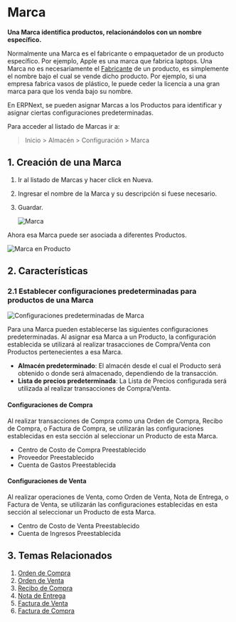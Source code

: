 <!-- add-breadcrumbs -->
# Marca

**Una Marca identifica productos, relacionándolos con un nombre específico.**

Normalmente una Marca es el fabricante o empaquetador de un producto específico. Por ejemplo, Apple es una marca que fabrica laptops. Una Marca no es necesariamente el [Fabricante](/docs/user/manual/en/stock/manufacturer) de un producto, es simplemente el nombre bajo el cual se vende dicho producto. Por ejemplo, si una empresa fabrica vasos de plástico, le puede ceder la licencia a una gran marca para que los venda bajo su nombre.

En ERPNext, se pueden asignar Marcas a los Productos para identificar y asignar ciertas configuraciones predeterminadas.

Para acceder al listado de Marcas ir a: 

> Inicio > Almacén > Configuración > Marca

## 1. Creación de una Marca
1. Ir al listado de Marcas y hacer click en Nueva.
1. Ingresar el nombre de la Marca y su descripción si fuese necesario.
1. Guardar.

    ![Marca](/docs/assets/img/selling/brand.png)

Ahora esa Marca puede ser asociada a diferentes Productos. 

![Marca en Producto](/docs/assets/img/selling/brand-in-item.png)

## 2. Características
### 2.1 Establecer configuraciones predeterminadas para productos de una Marca

![Configuraciones predeterminadas de Marca](/docs/assets/img/selling/brand-defaults.png)

Para una Marca pueden establecerse las siguientes configuraciones predeterminadas. Al asignar esa Marca a un Producto, la configuración establecida se utilizará al realizar trasacciones de Compra/Venta con Productos pertenecientes a esa Marca. 

* **Almacén predeterminado**: El almacén desde el cual el Producto será obtenido o donde será almacenado, dependiendo de la transacción. 
* **Lista de precios predeterminada**: La Lista de Precios configurada será utilizada al realizar transacciones de Compra/Venta. 

#### Configuraciones de Compra
Al realizar transacciones de Compra como una Orden de Compra, Recibo de Compra, o Factura de Compra, se utilizarán las configuraciones establecidas en esta sección al seleccionar un Producto de esta Marca. 

* Centro de Costo de Compra Preestablecido
* Proveedor Preestablecido
* Cuenta de Gastos Preestablecida 

#### Configuraciones de Venta
Al realizar operaciones de Venta, como Orden de Venta, Nota de Entrega, o Factura de Venta, se utilizarán las configuraciones establecidas en esta sección al seleccionar un Producto de esta Marca.

* Centro de Costo de Venta Preestablecido
* Cuenta de Ingresos Preestablecida

## 3. Temas Relacionados
1. [Orden de Compra](/docs/user/manual/es/buying/purchase-order)
1. [Orden de Venta](/docs/user/manual/es/selling/sales-order)
1. [Recibo de Compra](/docs/user/manual/es/stock/purchase-receipt)
1. [Nota de Entrega](/docs/user/manual/es/stock/delivery-note)
1. [Factura de Venta](/docs/user/manual/es/accounts/sales-invoice)
1. [Factura de Compra](/docs/user/manual/es/accounts/purchase-invoice)
